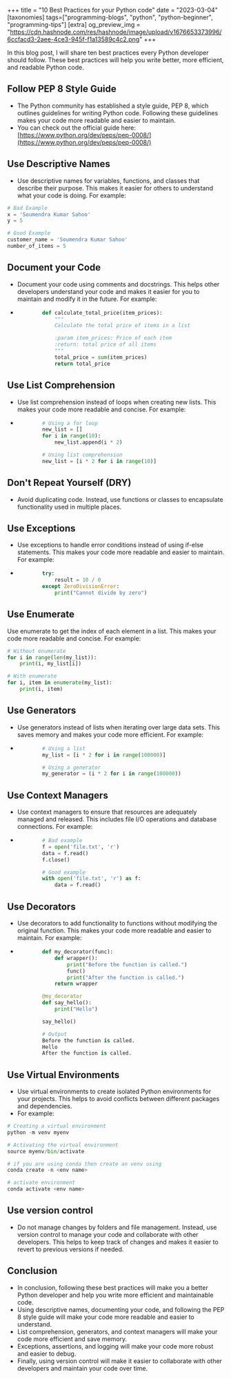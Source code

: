 +++
title = "10 Best Practices for your Python code"
date = "2023-03-04"
[taxonomies]
tags=["programming-blogs", "python", "python-beginner", "programming-tips"]
[extra]
og_preview_img = "https://cdn.hashnode.com/res/hashnode/image/upload/v1676653373996/6ccfacd3-2aee-4ce3-945f-f1a13589c4c2.png"
+++

In this blog post, I will share ten best practices every Python developer should follow. These best practices will help you write better, more efficient, and readable Python code.

## Follow PEP 8 Style Guide

- The Python community has established a style guide, PEP 8, which outlines guidelines for writing Python code. Following these guidelines makes your code more readable and easier to maintain.
- You can check out the official guide here: [https://www.python.org/dev/peps/pep-0008/](https://www.python.org/dev/peps/pep-0008/)

## Use Descriptive Names

- Use descriptive names for variables, functions, and classes that describe their purpose. This makes it easier for others to understand what your code is doing. For example:

```python
# Bad Example
x = 'Soumendra Kumar Sahoo'
y = 5

# Good Example
customer_name = 'Soumendra Kumar Sahoo'
number_of_items = 5
```

## Document your Code

- Document your code using comments and docstrings. This helps other developers understand your code and makes it easier for you to maintain and modify it in the future. For example:
- ```python
          def calculate_total_price(item_prices):
              """
              Calculate the total price of items in a list

              :param item_prices: Price of each item
              :return: total price of all items
              """
              total_price = sum(item_prices)
              return total_price
  ```

## Use List Comprehension

- Use list comprehension instead of loops when creating new lists. This makes your code more readable and concise. For example:
- ```python
          # Using a for loop
          new_list = []
          for i in range(10):
              new_list.append(i * 2)

          # Using list comprehension
          new_list = [i * 2 for i in range(10)]
  ```

## Don't Repeat Yourself (DRY)

- Avoid duplicating code. Instead, use functions or classes to encapsulate functionality used in multiple places.

## Use Exceptions

- Use exceptions to handle error conditions instead of using if-else statements. This makes your code more readable and easier to maintain. For example:
- ```python
          try:
              result = 10 / 0
          except ZeroDivisionError:
              print("Cannot divide by zero")
  ```

## Use Enumerate

Use enumerate to get the index of each element in a list. This makes your code more readable and concise. For example:

```python
# Without enumerate
for i in range(len(my_list)):
    print(i, my_list[i])

# With enumerate
for i, item in enumerate(my_list):
    print(i, item)
```

## Use Generators

- Use generators instead of lists when iterating over large data sets. This saves memory and makes your code more efficient. For example:
- ```python
          # Using a list
          my_list = [i * 2 for i in range(100000)]

          # Using a generator
          my_generator = (i * 2 for i in range(100000))
  ```

## Use Context Managers

- Use context managers to ensure that resources are adequately managed and released. This includes file I/O operations and database connections. For example:
- ```python
          # Bad example
          f = open('file.txt', 'r')
          data = f.read()
          f.close()

          # Good example
          with open('file.txt', 'r') as f:
              data = f.read()
  ```

## Use Decorators

- Use decorators to add functionality to functions without modifying the original function. This makes your code more readable and easier to maintain. For example:
- ```python
          def my_decorator(func):
              def wrapper():
                  print("Before the function is called.")
                  func()
                  print("After the function is called.")
              return wrapper

          @my_decorator
          def say_hello():
              print("Hello")

          say_hello()

          # Output
          Before the function is called.
          Hello
          After the function is called.
  ```

## Use Virtual Environments

- Use virtual environments to create isolated Python environments for your projects. This helps to avoid conflicts between different packages and dependencies.
- For example:

```python
# Creating a virtual environment
python -m venv myenv

# Activating the virtual environment
source myenv/bin/activate

# if you are using conda then create an venv using
conda create -n <env name>

# activate environment
conda activate <env name>
```

## Use version control

- Do not manage changes by folders and file management. Instead, use version control to manage your code and collaborate with other developers. This helps to keep track of changes and makes it easier to revert to previous versions if needed.

## Conclusion

- In conclusion, following these best practices will make you a better Python developer and help you write more efficient and maintainable code.
- Using descriptive names, documenting your code, and following the PEP 8 style guide will make your code more readable and easier to understand.
- List comprehension, generators, and context managers will make your code more efficient and save memory.
- Exceptions, assertions, and logging will make your code more robust and easier to debug.
- Finally, using version control will make it easier to collaborate with other developers and maintain your code over time.
